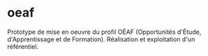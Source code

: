 oeaf
====

Prototype de mise en oeuvre du profil OÉAF (Opportunités d'Étude, d'Apprentissage et de Formation).
Réalisation et exploitation d'un référentiel.
